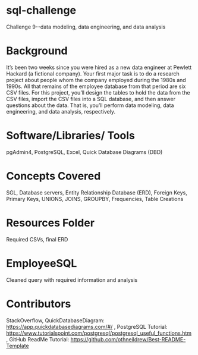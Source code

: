 # sql-challenge
Challenge 9--data modeling, data engineering, and data analysis

# Background
It’s been two weeks since you were hired as a new data engineer at Pewlett Hackard (a fictional company). Your first major task is to do a research project about people whom the company employed during the 1980s and 1990s. All that remains of the employee database from that period are six CSV files. For this project, you’ll design the tables to hold the data from the CSV files, import the CSV files into a SQL database, and then answer questions about the data. That is, you’ll perform data modeling, data engineering, and data analysis, respectively.

# Software/Libraries/ Tools
pgAdmin4, PostgreSQL, Excel, Quick Database Diagrams (DBD)

# Concepts Covered
SGL, Database servers, Entity Relationship Database (ERD), Foreign Keys, Primary Keys, UNIONS, JOINS, GROUPBY, Frequencies, Table Creations

# Resources Folder
Required CSVs, final ERD

# EmployeeSQL
Cleaned query with required information and analysis

# Contributors
StackOverflow,
QuickDatabaseDiagram: https://app.quickdatabasediagrams.com/#/ ,
PostgreSQL Tutorial: https://www.tutorialspoint.com/postgresql/postgresql_useful_functions.htm ,
GitHub ReadMe Tutorial: https://github.com/othneildrew/Best-README-Template 
